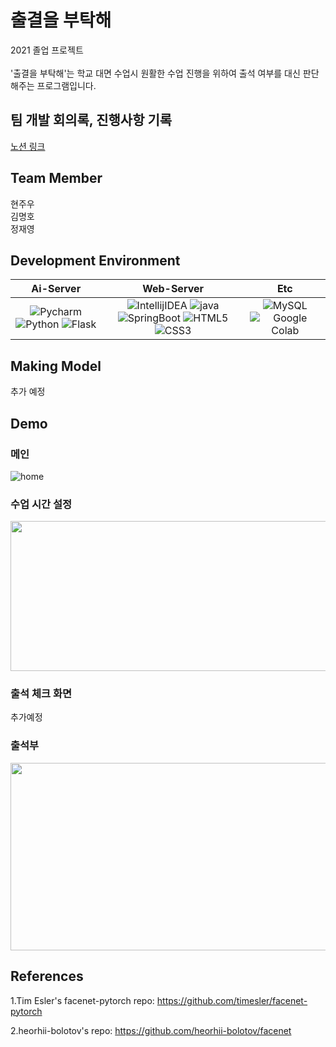 # 출결을 부탁해
2021 졸업 프로젝트<br/><br/>
'출결을 부탁해'는 학교 대면 수업시 원활한 수업 진행을 위하여 출석 여부를 대신 판단해주는 프로그램입니다.


## 팀 개발 회의록, 진행사항 기록

[노션 링크](https://gifted-dove-81f.notion.site/39556e1b655848c69863670746ca4202?v=08e4f552501c450a9e2164d71cfe266c)


## Team Member
현주우<br>
김명호<br>
정재영<br>


## Development Environment
  
|         Ai-Server         |      Web-Server      |         Etc          |      
| :----------------------: | :---------------: | :------------------: |
| ![Pycharm](https://img.shields.io/badge/Pycharm-v2020.3.5-%233776AB.svg?&style=for-the-badge&logo=Pycharm&logoColor=white) ![Python](https://img.shields.io/badge/Python-v3.8-%233776AB.svg?style=for-the-badge&logo=Python&logoColor=white) ![Flask](https://img.shields.io/badge/Flask-v2.0.2-%233776AB.svg?style=for-the-badge&logo=Flask&logoColor=white) | ![IntellijIDEA](https://img.shields.io/badge/Intellij%20IDEA-%20v2021.2.3-yellowgreen.svg?style=for-the-badge&logo=Intellij%20IDEA&logoColor=white) ![java](https://img.shields.io/badge/java-%20v11-green.svg?style=for-the-badge&logo=java&logoColor=#007396) ![SpringBoot](https://img.shields.io/badge/SpringBoot-%20v2.5.6-green.svg?style=for-the-badge&logo=Spring%20Boot&logoColor=#6DB33F) ![HTML5](https://img.shields.io/badge/HTML5-E34F26?style=flat-square&logo=HTML5&logoColor=white) ![CSS3](https://img.shields.io/badge/CSS3-1572B6?style=flat-square&logo=CSS3&logoColor=white) |  ![MySQL](https://img.shields.io/badge/Mysql-v8.0.26-green?logo=mysql)  ![Google Colab](https://img.shields.io/badge/Google%20Colab-.-green.svg?style=for-the-badge&logo=Google%20Colab&logoColor=#F9AB00)|

## Making Model

추가 예정

## Demo

### 메인
![home](https://user-images.githubusercontent.com/40835055/142767160-fd83516f-25fc-4d2f-b1ce-e5635e38ff9c.gif)

### 수업 시간 설정 
<img src="https://user-images.githubusercontent.com/40835055/142767189-a1c343de-3eed-479a-a144-e2fc92314311.png"  width="600" height="240">

### 출석 체크 화면

추가예정


### 출석부 
<img src="https://user-images.githubusercontent.com/40835055/142767183-191f866f-7167-4ade-9a11-3e323fac6c40.png"  width="600" height="300">

## References
1.Tim Esler's facenet-pytorch repo: https://github.com/timesler/facenet-pytorch

2.heorhii-bolotov's repo: https://github.com/heorhii-bolotov/facenet
